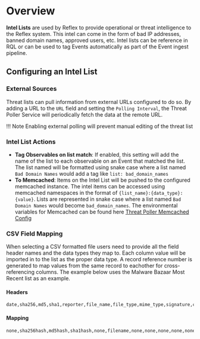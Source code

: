# Overview
**Intel Lists** are used by Reflex to provide operational or threat intelligence to the Reflex system.  This intel can come in the form of bad IP addresses, banned domain names, approved users, etc.  Intel lists can be reference in RQL or can be used to tag Events automatically as part of the Event ingest pipeline.

## Configuring an Intel List

### External Sources 

Threat lists can pull information from external URLs configured to do so.  By adding a URL to the `URL` field and setting the `Polling Interval`, the Threat Poller Service will periodically fetch the data at the remote URL.

!!! Note
    Enabling external polling will prevent manual editing of the threat list

### Intel List Actions

- **Tag Observables on list match**: If enabled, this setting will add the name of the list to each observable on an Event that matched the list.  The list named will be formatted using snake case where a list named `Bad Domain Names` would add a tag like `list: bad_domain_names`
- **To Memcached**: Items on the Intel List will be pushed to the configured memcached instance.  The intel items can be accessed using memcached namespaces in the format of `{list_name}:{data_type}:{value}`.  Lists are represented in snake case where a list named `Bad Domain Names` would become `bad_domain_names`.  The environmental variables for Memcached can be found here [Threat Poller Memcached Config](../system/environment-variables#threat-poller-memcached-config)

### CSV Field Mapping
When selecting a CSV formatted file users need to provide all the field header names and the data types they map to.  Each column value will be imported in to the list as the proper data type.  A record reference number is generated to map values from the same record to eachother for cross-referencing columns.  The example below uses the Malware Bazaar Most Recent list as an example. 

#### Headers

```
date,sha256,md5,sha1,reporter,file_name,file_type,mime_type,signature,clamav,vtpercent,imphash,ssdeep,tlsh
```

#### Mapping

```
none,sha256hash,md5hash,sha1hash,none,filename,none,none,none,none,none,imphash,none,none
```